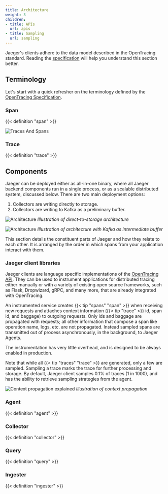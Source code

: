 ```yaml
---
title: Architecture
weight: 3
children:
- title: APIs
  url: apis
- title: Sampling
  url: sampling
---
```


Jaeger's clients adhere to the data model described in the OpenTracing standard. Reading the [specification](https://github.com/opentracing/specification/blob/master/specification.md) will help you understand this section better.

## Terminology

Let's start with a quick refresher on the terminology defined by the [OpenTracing Specification](https://github.com/opentracing/specification/blob/master/specification.md).

### Span

{{< definition "span" >}}

![Traces And Spans](/img/spans-traces.png)

### Trace

{{< definition "trace" >}}

## Components

Jaeger can be deployed either as all-in-one binary, where all Jaeger backend components
run in a single process, or as a scalable distributed system, discussed below. 
There are two main deployment options:

  1. Collectors are writing directly to storage.
  2. Collectors are writing to Kafka as a preliminary buffer.

![Architecture](/img/architecture-v1.png)
*Illustration of direct-to-storage architecture*

![Architecture](/img/architecture-v2.png)
*Illustration of architecture with Kafka as intermediate buffer*

This section details the constituent parts of Jaeger and how they relate to each other. It is arranged by the order in which spans from your application interact with them.

### Jaeger client libraries

Jaeger clients are language specific implementations of the [OpenTracing API](http://opentracing.io). They can be used to instrument applications for distributed tracing either manually or with a variety of existing open source frameworks, such as Flask, Dropwizard, gRPC, and many more, that are already integrated with OpenTracing.

An instrumented service creates {{< tip "spans" "span" >}} when receiving new requests and attaches context information ({{< tip "trace" >}} id, span id, and baggage) to outgoing requests. Only ids and baggage are propagated with requests; all other information that compose a span like operation name, logs, etc. are not propagated. Instead sampled spans are transmitted out of process asynchronously, in the background, to Jaeger Agents.

The instrumentation has very little overhead, and is designed to be always enabled in production.

Note that while all {{< tip "traces" "trace" >}} are generated, only a few are sampled. Sampling a trace marks the trace for further processing and storage.
By default, Jaeger client samples 0.1% of traces (1 in 1000), and has the ability to retrieve sampling strategies from the agent.

![Context propagation explained](/img/context-prop.png)
*Illustration of context propagation*

### Agent

{{< definition "agent" >}}

### Collector

{{< definition "collector" >}}

### Query

{{< definition "query" >}}

### Ingester

{{< definition "ingester" >}}
